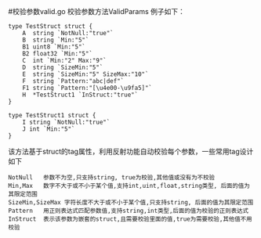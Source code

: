 #校验参数valid.go
校验参数方法ValidParams
例子如下：

	type TestStruct struct {
		A  string `NotNull:"true"`
		B  string `Min:"5"`
		B1 uint8 `Min:"5"`
		B2 float32 `Min:"5"`
		C  int `Min:"2" Max:"9"`
		D  string `SizeMin:"5"`
		E  string `SizeMin:"5" SizeMax:"10"`
		F  string `Pattern:"abc|def"`
		F1 string `Pattern:"[\u4e00-\u9fa5]"`
		H  *TestStruct1 `InStruct:"true"`
	}

	type TestStruct1 struct {
		I string `NotNull:"true"`
		J int `Min:"5"`
	}

该方法基于struct的tag属性，利用反射功能自动校验每个参数，一些常用tag设计如下

	NotNull   参数不为空,只支持string, true为校验,其他值或没有为不校验
	Min,Max   数字不大于或不小于某个值,支持int,uint,float,string类型, 后面的值为其限定范围
	SizeMin,SizeMax 字符长度不大于或不小于某个值,只支持string, 后面的值为其限定范围
	Pattern   用正则表达式匹配参数值,支持string,int类型,后面的值为校验的正则表达式
	InStruct  表示该参数为嵌套的struct,且需要校验里面的值,true为需要校验,其他值不用校验
